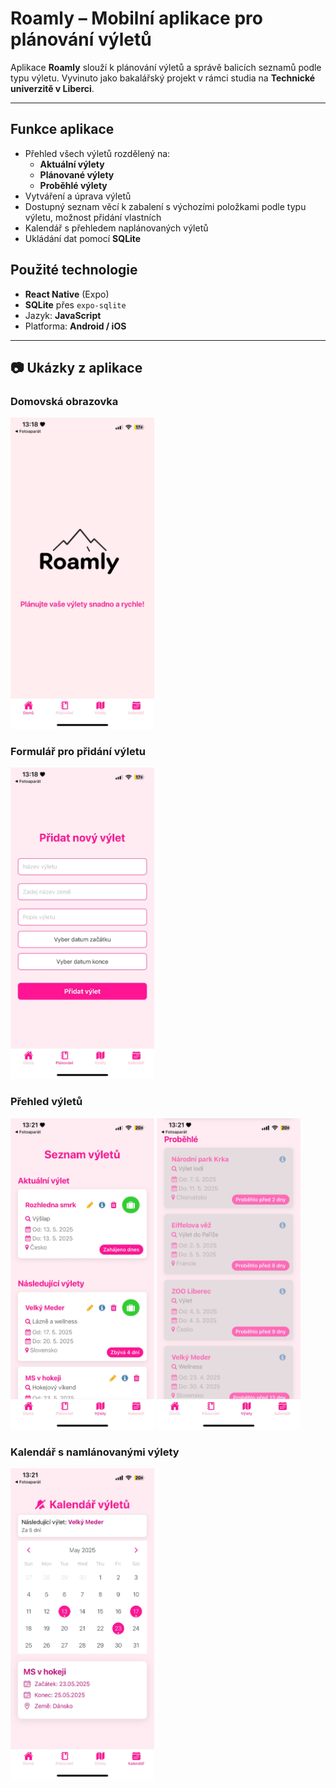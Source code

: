 # Roamly – Mobilní aplikace pro plánování výletů

Aplikace **Roamly** slouží k plánování výletů a správě balicích seznamů podle typu výletu. Vyvinuto jako bakalářský projekt v rámci studia na **Technické univerzitě v Liberci**.

---

##  Funkce aplikace
- Přehled všech výletů rozdělený na:
  - **Aktuální výlety**
  - **Plánované výlety**
  - **Proběhlé výlety**
- Vytváření a úprava výletů
- Dostupný seznam věcí k zabalení s výchozími položkami podle typu výletu, možnost přidání vlastních
- Kalendář s přehledem naplánovaných výletů
- Ukládání dat pomocí **SQLite**

##  Použité technologie

- **React Native** (Expo)
- **SQLite** přes `expo-sqlite`
- Jazyk: **JavaScript**
- Platforma: **Android / iOS**

---

## 📷 Ukázky z aplikace
<h3>Domovská obrazovka</h3>
<img src="./assets/Home.jpg" alt="Domovská obrazovka" width="230" />
<h3>Formulář pro přidání výletu</h3>
<img src="./assets/Form.jpg" alt="Formulář pro přidání výletu" width="230" />
<h3>Přehled výletů</h3>
<img src="./assets/Trips01.jpg" alt="Přehled výletů 1" width="230" />
<img src="./assets/Trips02.jpg" alt="Přehled výletů 2" width="230" />
<h3>Kalendář s namlánovanými výlety</h3>
<img src="./assets/Calendar.jpg" alt="Kalendář s namlánovanými výlety" width="230" />

